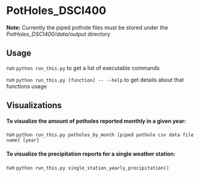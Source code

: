 # PotHoles_DSCI400

<b> Note: </b> Currently the piped pothole files must be stored under the <i> PotHoles_DSCI400/data/output </i> directory

## Usage

run `python run_this.py` to get a list of executable commands

run `python run_this.py [function] -- --help` to get details about that functions usage

## Visualizations

#### To visualize the amount of potholes reported monthly in a given year:

run `python run_this.py potholes_by_month [piped pothole csv data file name] [year]`


#### To visualize the precipitation reports for a single weather station:

run `python run_this.py single_station_yearly_precipitation()`